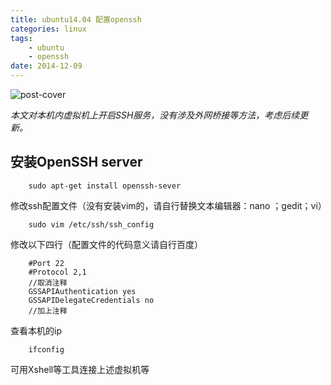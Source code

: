```yaml
---
title: ubuntu14.04 配置openssh  
categories: linux  
tags: 
	- ubuntu 
	- openssh
date: 2014-12-09
---
```


![post-cover](https://i.loli.net/2020/10/27/DwBuaAUOdTmpXyE.jpg)

*本文对本机内虚拟机上开启SSH服务，没有涉及外网桥接等方法，考虑后续更新。*

## 安装OpenSSH server
```
	sudo apt-get install openssh-sever
```
修改ssh配置文件（没有安装vim的，请自行替换文本编辑器：nano ；gedit；vi）  
```
	sudo vim /etc/ssh/ssh_config
```

修改以下四行（配置文件的代码意义请自行百度）
```
	#Port 22
	#Protocol 2,1 
	//取消注释
	GSSAPIAuthentication yes
	GSSAPIDelegateCredentials no  
	//加上注释
```
查看本机的ip
```
	ifconfig
```
可用Xshell等工具连接上述虚拟机等


